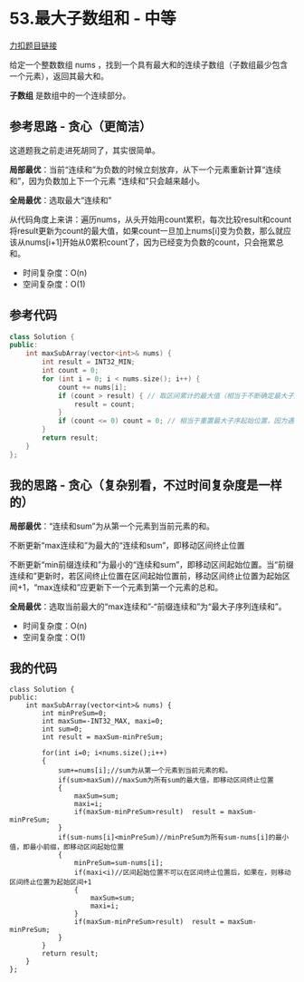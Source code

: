 # 53.最大子数组和 - 中等

[力扣题目链接](https://leetcode.cn/problems/maximum-subarray/)

给定一个整数数组 nums ，找到一个具有最大和的连续子数组（子数组最少包含一个元素），返回其最大和。

**子数组** 是数组中的一个连续部分。



## 参考思路 - 贪心（更简洁）

这道题我之前走进死胡同了，其实很简单。

**局部最优**：当前“连续和”为负数的时候立刻放弃，从下一个元素重新计算“连续和”，因为负数加上下一个元素 “连续和”只会越来越小。

**全局最优**：选取最大“连续和”

从代码角度上来讲：遍历nums，从头开始用count累积，每次比较result和count将result更新为count的最大值，如果count一旦加上nums[i]变为负数，那么就应该从nums[i+1]开始从0累积count了，因为已经变为负数的count，只会拖累总和。

- 时间复杂度：O(n)
- 空间复杂度：O(1)

## 参考代码

```c++
class Solution {
public:
    int maxSubArray(vector<int>& nums) {
        int result = INT32_MIN;
        int count = 0;
        for (int i = 0; i < nums.size(); i++) {
            count += nums[i];
            if (count > result) { // 取区间累计的最大值（相当于不断确定最大子序终止位置）
                result = count;
            }
            if (count <= 0) count = 0; // 相当于重置最大子序起始位置，因为遇到负数一定是拉低总和
        }
        return result;
    }
};
```



## 我的思路 - 贪心（复杂别看，不过时间复杂度是一样的）

**局部最优**：“连续和sum”为从第一个元素到当前元素的和。

不断更新“max连续和”为最大的“连续和sum”，即移动区间终止位置

不断更新“min前缀连续和”为最小的“连续和sum”，即移动区间起始位置。当“前缀连续和”更新时，若区间终止位置在区间起始位置前，移动区间终止位置为起始区间+1，“max连续和”应更新下一个元素到第一个元素的总和。

**全局最优**：选取当前最大的“max连续和”-“前缀连续和”为“最大子序列连续和”。

- 时间复杂度：O(n)
- 空间复杂度：O(1)

## 我的代码

```
class Solution {
public:
    int maxSubArray(vector<int>& nums) {
        int minPreSum=0;
        int maxSum=-INT32_MAX, maxi=0;
        int sum=0;
        int result = maxSum-minPreSum;
        
        for(int i=0; i<nums.size();i++)
        {
            sum+=nums[i];//sum为从第一个元素到当前元素的和。
            if(sum>maxSum)//maxSum为所有sum的最大值，即移动区间终止位置
            {
                maxSum=sum;
                maxi=i;
                if(maxSum-minPreSum>result)  result = maxSum-minPreSum;
            }
            if(sum-nums[i]<minPreSum)//minPreSum为所有sum-nums[i]的最小值，即最小前缀，即移动区间起始位置
            {
                minPreSum=sum-nums[i];
                if(maxi<i)//区间起始位置不可以在区间终止位置后，如果在，则移动区间终止位置为起始区间+1
                {
                    maxSum=sum;
                    maxi=i;
                }
                if(maxSum-minPreSum>result)  result = maxSum-minPreSum;
            }
        }
        return result;
    }
};
```

